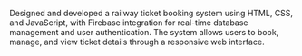 Designed and developed a railway ticket booking system
using HTML, CSS, and JavaScript, with Firebase integration for
real-time database management and user authentication.
The system allows users to book, manage, and view ticket
details through a responsive web interface.

